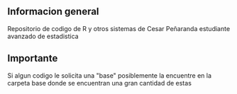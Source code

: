 ## Informacion general
Repositorio de codigo de R y otros sistemas de Cesar Peñaranda estudiante avanzado de estadistica

## Importante
Si algun codigo le solicita una "base" posiblemente la encuentre en la carpeta base donde se encuentran una gran cantidad de estas